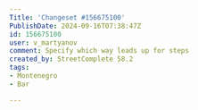 ```yaml
---
Title: 'Changeset #156675100'
PublishDate: 2024-09-16T07:38:47Z
id: 156675100
user: v_martyanov
comment: Specify which way leads up for steps
created_by: StreetComplete 58.2
tags:
- Montenegro
- Bar

---
```

